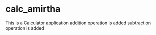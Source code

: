 # calc_amirtha
This is a Calculator application
addition operation is added
subtraction operation is added
